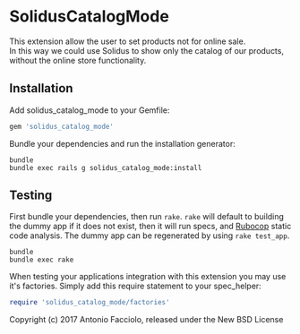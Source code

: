 SolidusCatalogMode
==================

This extension allow the user to set products not for online sale.  
In this way we could use Solidus to show only the catalog of our products,
without the online store functionality.

Installation
------------

Add solidus_catalog_mode to your Gemfile:

```ruby
gem 'solidus_catalog_mode'
```

Bundle your dependencies and run the installation generator:

```shell
bundle
bundle exec rails g solidus_catalog_mode:install
```

Testing
-------

First bundle your dependencies, then run `rake`. `rake` will default to building the dummy app if it does not exist, then it will run specs, and [Rubocop](https://github.com/bbatsov/rubocop) static code analysis. The dummy app can be regenerated by using `rake test_app`.

```shell
bundle
bundle exec rake
```

When testing your applications integration with this extension you may use it's factories.
Simply add this require statement to your spec_helper:

```ruby
require 'solidus_catalog_mode/factories'
```

Copyright (c) 2017 Antonio Facciolo, released under the New BSD License
